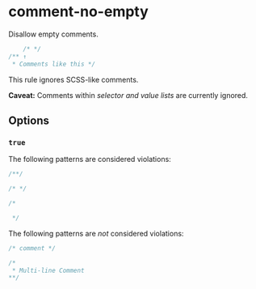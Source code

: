 # comment-no-empty

Disallow empty comments.

<!-- prettier-ignore -->
```css
    /* */
/** ↑
 * Comments like this */
```

This rule ignores SCSS-like comments.

**Caveat:** Comments within _selector and value lists_ are currently ignored.

## Options

### `true`

The following patterns are considered violations:

<!-- prettier-ignore -->
```css
/**/
```

<!-- prettier-ignore -->
```css
/* */
```

<!-- prettier-ignore -->
```css
/*

 */
```

The following patterns are _not_ considered violations:

<!-- prettier-ignore -->
```css
/* comment */
```

<!-- prettier-ignore -->
```css
/*
 * Multi-line Comment
**/
```
